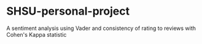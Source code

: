 # SHSU-personal-project
A sentiment analysis using Vader and consistency of rating to reviews with Cohen's Kappa statistic
